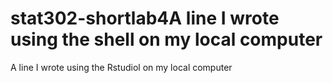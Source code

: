 # stat302-shortlab4A line I wrote using the shell on my local computer
A line I wrote using the Rstudiol on my local computer
